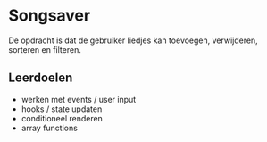 # Songsaver

De opdracht is dat de gebruiker liedjes kan toevoegen, verwijderen, sorteren en filteren. 

## Leerdoelen
- werken met events / user input
- hooks / state updaten
- conditioneel renderen
- array functions